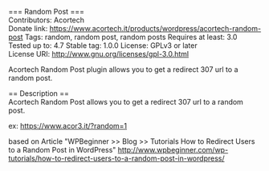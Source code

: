 === Random Post ===  
Contributors: Acortech  
Donate link: https://www.acortech.it/products/wordpress/acortech-random-post
Tags: random, random post, random posts 
Requires at least: 3.0  
Tested up to: 4.7 
Stable tag: 1.0.0
License: GPLv3 or later  
License URI: http://www.gnu.org/licenses/gpl-3.0.html 
  
Acortech Random Post plugin allows you to get a redirect 307 url to a random post.  
  
== Description ==  
Acortech Random Post allows you to get a redirect 307 url to a random post.

ex: https://www.acor3.it/?random=1


based on Article "WPBeginner >> Blog >> Tutorials How to Redirect Users to a Random Post in WordPress"
http://www.wpbeginner.com/wp-tutorials/how-to-redirect-users-to-a-random-post-in-wordpress/
